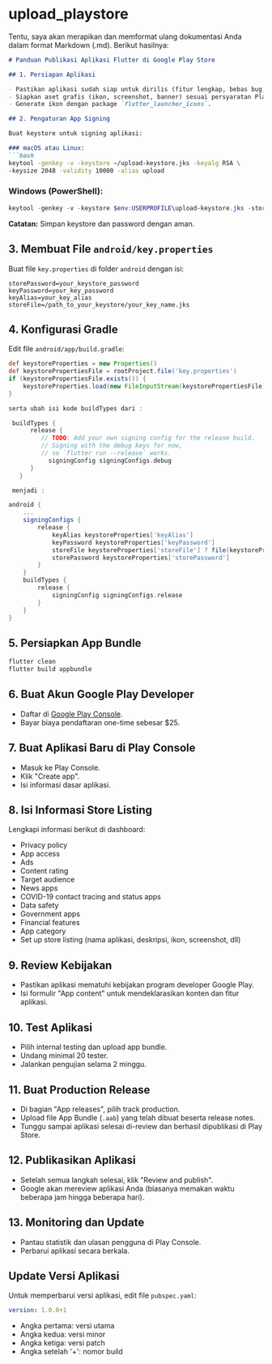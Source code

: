 # upload_playstore
Tentu, saya akan merapikan dan memformat ulang dokumentasi Anda dalam format Markdown (.md). Berikut hasilnya:

```markdown
# Panduan Publikasi Aplikasi Flutter di Google Play Store

## 1. Persiapan Aplikasi

- Pastikan aplikasi sudah siap untuk dirilis (fitur lengkap, bebas bug, dll).
- Siapkan aset grafis (ikon, screenshot, banner) sesuai persyaratan Play Store.
- Generate ikon dengan package `flutter_launcher_icons`.

## 2. Pengaturan App Signing

Buat keystore untuk signing aplikasi:

### macOS atau Linux:
```bash
keytool -genkey -v -keystore ~/upload-keystore.jks -keyalg RSA \
-keysize 2048 -validity 10000 -alias upload
```

### Windows (PowerShell):
```powershell
keytool -genkey -v -keystore $env:USERPROFILE\upload-keystore.jks -storetype JKS -keyalg RSA -keysize 2048 -validity 10000 -alias upload
```

**Catatan:** Simpan keystore dan password dengan aman.

## 3. Membuat File `android/key.properties`

Buat file `key.properties` di folder `android` dengan isi:

```properties
storePassword=your_keystore_password
keyPassword=your_key_password
keyAlias=your_key_alias
storeFile=/path_to_your_keystore/your_key_name.jks
```

## 4. Konfigurasi Gradle

Edit file `android/app/build.gradle`:

```gradle
def keystoreProperties = new Properties()
def keystorePropertiesFile = rootProject.file('key.properties')
if (keystorePropertiesFile.exists()) {
    keystoreProperties.load(new FileInputStream(keystorePropertiesFile))
}

serta ubah isi kode buildTypes dari : 

 buildTypes {
      release {
         // TODO: Add your own signing config for the release build.
         // Signing with the debug keys for now,
         // so `flutter run --release` works.
           signingConfig signingConfigs.debug
      }
   }

 menjadi :

android {
    ...
    signingConfigs {
        release {
            keyAlias keystoreProperties['keyAlias']
            keyPassword keystoreProperties['keyPassword']
            storeFile keystoreProperties['storeFile'] ? file(keystoreProperties['storeFile']) : null
            storePassword keystoreProperties['storePassword']
        }
    }
    buildTypes {
        release {
            signingConfig signingConfigs.release
        }
    }
}
```

## 5. Persiapkan App Bundle

```bash
flutter clean
flutter build appbundle
```

## 6. Buat Akun Google Play Developer

- Daftar di [Google Play Console](https://play.google.com/console/).
- Bayar biaya pendaftaran one-time sebesar $25.

## 7. Buat Aplikasi Baru di Play Console

- Masuk ke Play Console.
- Klik "Create app".
- Isi informasi dasar aplikasi.

## 8. Isi Informasi Store Listing

Lengkapi informasi berikut di dashboard:
- Privacy policy
- App access
- Ads
- Content rating
- Target audience
- News apps
- COVID-19 contact tracing and status apps
- Data safety
- Government apps
- Financial features
- App category
- Set up store listing (nama aplikasi, deskripsi, ikon, screenshot, dll)

## 9. Review Kebijakan

- Pastikan aplikasi mematuhi kebijakan program developer Google Play.
- Isi formulir "App content" untuk mendeklarasikan konten dan fitur aplikasi.

## 10. Test Aplikasi

- Pilih internal testing dan upload app bundle.
- Undang minimal 20 tester.
- Jalankan pengujian selama 2 minggu.

## 11. Buat Production Release

- Di bagian "App releases", pilih track production.
- Upload file App Bundle (`.aab`) yang telah dibuat beserta release notes.
- Tunggu sampai aplikasi selesai di-review dan berhasil dipublikasi di Play Store.

## 12. Publikasikan Aplikasi

- Setelah semua langkah selesai, klik "Review and publish".
- Google akan mereview aplikasi Anda (biasanya memakan waktu beberapa jam hingga beberapa hari).

## 13. Monitoring dan Update

- Pantau statistik dan ulasan pengguna di Play Console.
- Perbarui aplikasi secara berkala.

## Update Versi Aplikasi

Untuk memperbarui versi aplikasi, edit file `pubspec.yaml`:

```yaml
version: 1.0.0+1
```

- Angka pertama: versi utama
- Angka kedua: versi minor
- Angka ketiga: versi patch
- Angka setelah '+': nomor build
